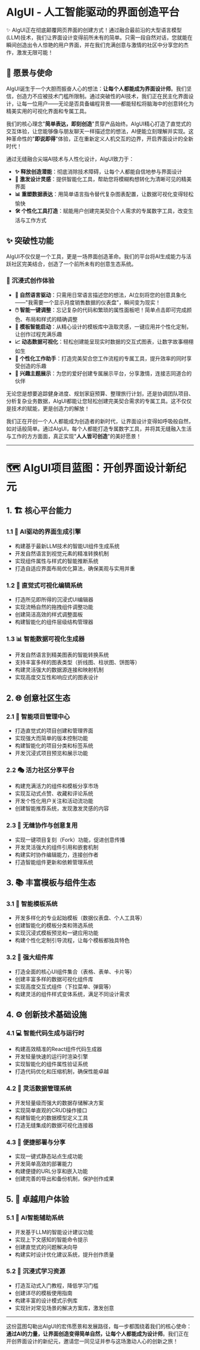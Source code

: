 # AIgUI - 人工智能驱动的界面创造平台

✨ AIgUI正在彻底颠覆网页界面的创建方式！通过融合最前沿的大型语言模型(LLM)技术，我们让界面设计变得前所未有的简单。只需一段自然对话，您就能在瞬间创造出令人惊艳的用户界面，并在我们充满创意与激情的社区中分享您的杰作，激发无限可能！

## 🚀 愿景与使命

AIgUI诞生于一个大胆而振奋人心的想法：**让每个人都能成为界面设计师**。我们坚信，创造力不应被技术门槛所限制。通过突破性的AI技术，我们正在民主化界面设计，让每一位用户——无论是否具备编程背景——都能轻松将脑海中的创意转化为精美实用的可视化界面和专属工具。

我们的核心理念"**简单表达，即刻创造**"贯穿产品始终。AIgUI精心打造了直觉式的交互体验，让您能够像与朋友聊天一样描述您的想法，AI便能立刻理解并实现。这种革命性的"**即说即得**"体验，正在重新定义人机交互的边界，开启界面设计的全新时代！

通过无缝融合尖端AI技术与人性化设计，AIgUI致力于：

- **✨ 释放创造潜能**：彻底消除技术障碍，让每个人都能自信地参与界面设计
- **🎨 激发设计灵感**：提供智能化工具，帮助您将模糊构想转化为清晰可见的精美界面
- **📊 重塑数据表达**：用简单语言指令替代复杂图表配置，让数据可视化变得轻松愉快
- **🛠️ 个性化工具打造**：赋能用户创建完美契合个人需求的专属数字工具，改变生活与工作方式

## ✨ 突破性功能

AIgUI不仅仅是一个工具，更是一场界面创造革命。我们的平台将AI生成能力与活跃社区完美结合，创造了一个前所未有的创意生态系统。

### 🌟 沉浸式创作体验

- **💬 自然语言驱动**：只需用日常语言描述您的想法，AI立刻将您的创意具象化——"我需要一个显示月度销售数据的仪表盘"，瞬间变为现实！
- **🖱️ 智能一键调整**：忘记复杂的代码和繁琐的属性面板吧！简单点击即可完成颜色、布局和样式的精确调整
- **🚀 模板智能启动**：从精心设计的模板库中汲取灵感，一键应用并个性化定制，让创作过程充满乐趣
- **📈 动态数据可视化**：轻松创建能呈现实时数据的交互式图表，让数字故事栩栩如生
- **🔧 个性化工作助手**：打造完美契合您工作流程的专属工具，提升效率的同时享受创造的乐趣
- **🎯 兴趣主题展示**：为您的爱好创建专属展示平台，分享激情，连接志同道合的伙伴

无论您是想要追踪健身进度、规划家庭预算、整理旅行计划，还是协调团队项目、分析复杂业务数据，AIgUI都能让您轻松创建完美契合需求的专属工具。这不仅仅是技术的赋能，更是创造力的解放！

我们正在开创一个人人都能成为创造者的新时代，让界面设计变得如呼吸般自然，如对话般简单。通过AIgUI，每个人都能打造专属数字工具，并将其无缝融入生活与工作的方方面面，真正实现"**人人皆可创造**"的美好愿景！

----

# 🗺️ AIgUI项目蓝图：开创界面设计新纪元

## 1. 🏗️ 核心平台能力
### 1.1 🧠 AI驱动的界面生成引擎
- 构建基于最新LLM技术的智能UI组件生成系统
- 开发自然语言到视觉元素的精准转换机制
- 实现组件属性与样式的智能推断系统
- 打造自适应界面布局优化算法，确保美观与实用并重

### 1.2 🎨 直觉式可视化编辑系统
- 打造所见即所得的沉浸式UI编辑器
- 实现流畅自然的拖拽组件调整功能
- 创建简洁高效的样式调整面板
- 构建智能化的组件层级结构管理器

### 1.3 📊 智能数据可视化生成器
- 开发自然语言到精美图表的智能转换系统
- 支持丰富多样的图表类型（折线图、柱状图、饼图等）
- 构建灵活强大的数据源连接和映射机制
- 实现高度交互性和响应式的图表设计

## 2. 🌐 创意社区生态
### 2.1 📁 智能项目管理中心
- 打造直觉式的项目创建和管理界面
- 实现强大而简单的版本控制功能
- 构建智能化的项目分类和标签系统
- 开发沉浸式项目预览和展示功能

### 2.2 🎭 活力社区分享平台
- 构建充满活力的组件和模板分享市场
- 实现互动式点赞、收藏和评论系统
- 开发个性化用户关注和活动流功能
- 创建智能推荐系统，发现激发灵感的内容

### 2.3 👥 无缝协作与创意复用
- 实现一键项目复刻（Fork）功能，促进创意传播
- 开发灵活强大的组件引用和嵌套机制
- 构建实时协作编辑能力，连接创作者
- 打造智能组件更新和依赖管理系统

## 3. 📚 丰富模板与组件生态
### 3.1 🧩 智能模板系统
- 开发多样化的专业起始模板（数据仪表盘、个人工具等）
- 创建智能化的模板分类和筛选系统
- 实现沉浸式模板预览和一键应用功能
- 构建个性化定制引导流程，让每个模板都独具特色

### 3.2 🧰 强大组件库
- 打造全面的核心UI组件集合（表格、表单、卡片等）
- 创建丰富多样的数据可视化组件库
- 实现高度交互式组件（下拉菜单、弹窗等）
- 构建灵活的组件样式变体系统，满足不同设计需求

## 4. ⚙️ 创新技术基础设施
### 4.1 💻 智能代码生成与运行时
- 构建高效精准的React组件代码生成器
- 开发轻量快速的运行时渲染引擎
- 实现智能化的组件属性验证系统
- 打造代码优化和压缩机制，确保性能卓越

### 4.2 💾 灵活数据管理系统
- 开发轻量级而强大的数据存储解决方案
- 实现简单直观的CRUD操作接口
- 构建智能化的数据模型定义工具
- 打造无缝集成的数据可视化连接器

### 4.3 🚀 便捷部署与分享
- 实现一键式静态站点生成功能
- 开发简单高效的部署能力
- 构建便捷的URL分享和嵌入功能
- 创建完善的导出和备份机制，保护创作成果

## 5. 🌈 卓越用户体验
### 5.1 🤖 AI智能辅助系统
- 开发基于LLM的智能设计建议功能
- 实现上下文感知的智能命令提示
- 创建直觉式的问题解决向导
- 构建实时设计优化建议系统，提升创作质量

### 5.2 📖 沉浸式学习资源
- 打造互动式入门教程，降低学习门槛
- 创建详尽的模板使用指南
- 构建丰富的设计模式示例库
- 实现针对常见场景的解决方案库，激发创意

---

这份蓝图勾勒出AIgUI的宏伟愿景和发展路径，每一步都围绕着我们的核心使命：**通过AI的力量，让界面创造变得简单自然，让每个人都能成为设计师**。我们正在开创界面设计的新纪元，邀请您一同见证并参与这场激动人心的创新之旅！
